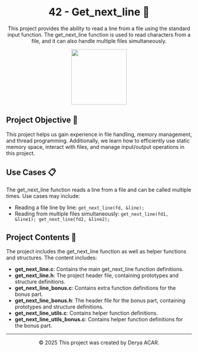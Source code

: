 <!-- Project Title -->
<h1 align="center">42 - Get_next_line 📄</h1>

<!-- Project Description -->
<p align="center">
This project provides the ability to read a line from a file using the standard input function. The get_next_line function is used to read characters from a file, and it can also handle multiple files simultaneously.
</p>

<!-- Project Logo or Image -->
<p align="center">
  <a target="blank"><img src="https://camo.githubusercontent.com/299ea843af9a9848fd80e66be6cb3c563449e16da2a22637b4f6d65bfea3ebda/68747470733a2f2f692e68697a6c69726573696d2e636f6d2f336369336d67692e706e67" height="150" width="150" /></a>
</p>

## Project Objective 🎯

This project helps us gain experience in file handling, memory management, and thread programming. Additionally, we learn how to efficiently use static memory space, interact with files, and manage input/output operations in this project.

## Use Cases 📋

The get_next_line function reads a line from a file and can be called multiple times. Use cases may include:

- Reading a file line by line: `get_next_line(fd, &line);`
- Reading from multiple files simultaneously: `get_next_line(fd1, &line1); get_next_line(fd2, &line2);`

## Project Contents 📂

The project includes the get_next_line function as well as helper functions and structures. The content includes:

- **get_next_line.c**: Contains the main get_next_line function definitions.
- **get_next_line.h**: The project header file, containing prototypes and structure definitions.
- **get_next_line_bonus.c**: Contains extra function definitions for the bonus part.
- **get_next_line_bonus.h**: The header file for the bonus part, containing prototypes and structure definitions.
- **get_next_line_utils.c**: Contains helper function definitions.
- **get_next_line_utils_bonus.c**: Contains helper function definitions for the bonus part.

---

<p align="center">© 2025 This project was created by Derya ACAR.</p>

